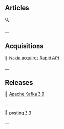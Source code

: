 ## Articles

🔍 []()

__

## Acquisitions

🤝 [Nokia acquires Rapid API](https://www.nokia.com/about-us/news/releases/2024/11/13/nokia-acquires-rapid-technology-and-rd-unit-to-strengthen-development-of-network-api-solutions-and-ecosystem/)

__

## Releases

🚀 [Apache Kafka 3.9](https://kafka.apache.org/blog#apache_kafka_390_release_announcement)

__

🚀 [posting 2.3](https://github.com/darrenburns/posting/releases/tag/2.3.0)

__
